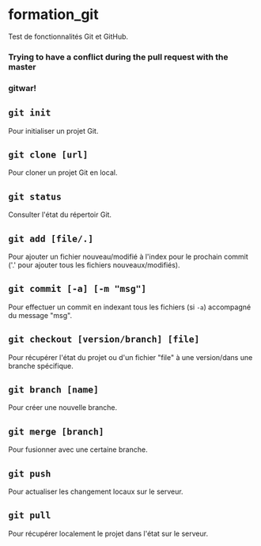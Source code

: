 # formation_git
Test de fonctionnalités Git et GitHub.

### Trying to have a conflict during the pull request with the master
### gitwar!

## ``` git init ```
Pour initialiser un projet Git.

## ``` git clone [url] ```
Pour cloner un projet Git en local.

## ``` git status ```
Consulter l'état du répertoir Git.

## ``` git add [file/.] ```
Pour ajouter un fichier nouveau/modifié à l'index pour le prochain commit ('.' pour ajouter tous les fichiers nouveaux/modifiés).

## ``` git commit [-a] [-m "msg"] ```
Pour effectuer un commit en indexant tous les fichiers (si ``` -a ```) accompagné du message "msg".

## ``` git checkout [version/branch] [file] ```
Pour récupérer l'état du projet ou d'un fichier "file" à une version/dans une branche spécifique.

## ``` git branch [name] ```
Pour créer une nouvelle branche.

## ``` git merge [branch] ```
Pour fusionner avec une certaine branche.

## ``` git push ```
Pour actualiser les changement locaux sur le serveur.

## ``` git pull ```
Pour récupérer localement le projet dans l'état sur le serveur.
